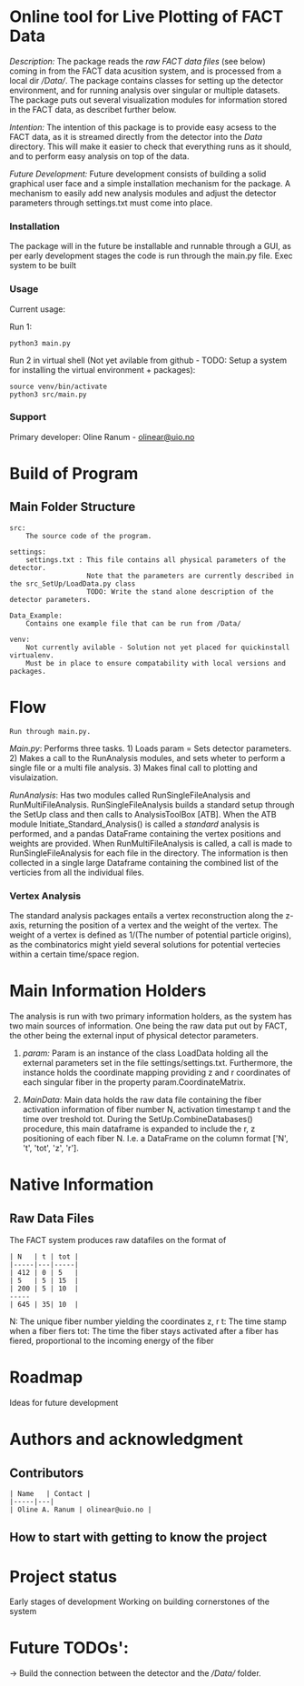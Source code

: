 # Online tool for Live Plotting of FACT Data

_Description:_ The package reads the _raw FACT data files_ (see below) coming in from the FACT data acusition system, and is processed from a local dir _/Data/_.
The package contains classes for setting up the detector environment, and for running analysis over singular or multiple datasets.
The package puts out several visualization modules for information stored in the FACT data, as describet further below. 

_Intention:_ The intention of this package is to provide easy acsess to the FACT data, as it is streamed directly from the detector into the _Data_ directory. 
This will make it easier to check that everything runs as it should, and to perform easy analysis on top of the data.

_Future Development:_ Future development consists of building a solid graphical user face and a simple installation mechanism for the package. A mechanism to easily add new analysis modules and adjust the detector parameters through settings.txt must come into place. 


### Installation

The package will in the future be installable and runnable through a GUI, as per early development stages the code is run through the main.py file.
Exec system to be built

### Usage
Current usage:

Run 1:

    python3 main.py

Run 2 in virtual shell (Not yet avilable from github - TODO: Setup a system for installing the virtual environment + packages):

    source venv/bin/activate
    python3 src/main.py
    
   

### Support 
Primary developer: Oline Ranum - olinear@uio.no

# Build of Program

## Main Folder Structure
    
    src:        
        The source code of the program. 
        
    settings: 
        settings.txt : This file contains all physical parameters of the detector. 
                       Note that the parameters are currently described in the src_SetUp/LoadData.py class
                       TODO: Write the stand alone description of the detector parameters.
        
    Data_Example:
        Contains one example file that can be run from /Data/
        
    venv: 
        Not currently avilable - Solution not yet placed for quickinstall virtualenv.
        Must be in place to ensure compatability with local versions and packages. 


# Flow

    Run through main.py.

*Main.py*: Performs three tasks. 1) Loads param = Sets detector parameters. 2) Makes a call to the RunAnalysis modules, and sets wheter to perform a single file or a multi file analysis. 3) Makes final call to plotting and visulaization.

*RunAnalysis*: Has two modules called RunSingleFileAnalysis and RunMultiFileAnalysis. RunSingleFileAnalysis builds a standard setup through the SetUp class and then calls to AnalysisToolBox [ATB]. When the ATB module Initiate_Standard_Analysis() is called a _standard_ analysis is performed, and a pandas DataFrame containing the vertex positions and weights are provided. When RunMultiFileAnalysis is called, a call is made to RunSingleFileAnalysis for each file in the directory. The information is then collected in a single large Dataframe containing the combined list of the verticies from all the individual files. 

### Vertex Analysis 
The standard analysis packages entails a vertex reconstruction along the z-axis, returning the position of a vertex and the weight of the vertex. 
The weight of a vertex is defined as 1/(The number of potential particle origins), as the combinatorics might yield several solutions for potential vertecies within a certain time/space region. 


# Main Information Holders
The analysis is run with two primary information holders, as the system has two main sources of information. One being the raw data put out by FACT, the other being the external input of physical detector parameters. 


1. *param:* Param is an instance of the class LoadData holding all the external parameters set in the file settings/settings.txt. Furthermore, the instance holds the coordinate mapping providing z and r coordinates of each singular fiber in the property param.CoordinateMatrix. 
        
2. *MainData:* Main data holds the raw data file containing the fiber activation information of fiber number N, activation timestamp t and the time over treshold tot. During the SetUp.CombineDatabases() procedure, this main dataframe is expanded to include the r, z positioning of each fiber N. I.e. a                       DataFrame on the column format ['N', 't', 'tot', 'z', 'r'].


# Native Information

## Raw Data Files
The FACT system produces raw datafiles on the format of

    | N   | t | tot |
    |-----|---|-----|
    | 412 | 0 | 5   |
    | 5   | 5 | 15  |
    | 200 | 5 | 10  |
    -----
    | 645 | 35| 10  |


N: The unique fiber number yielding the coordinates z, r
t: The time stamp when a fiber fiers 
tot: The time the fiber stays activated after a fiber has fiered, proportional to the incoming energy of the fiber


# Roadmap
Ideas for future development

# Authors and acknowledgment

## Contributors 
    | Name   | Contact |
    |-----|---|
    | Oline A. Ranum | olinear@uio.no | 
    
    
## How to start with getting to know the project 

# Project status
Early stages of development 
Working on building cornerstones of the system 


# Future TODOs':
 -> Build the connection between the detector and the _/Data/_ folder. 

